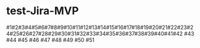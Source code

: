 # test-Jira-MVP

#1#2#3#4#5#6#7#8#9#10#11#12#13#14#15#16#17#18#19#20#21#22#23#24#25#26#27#28#29#30#31#32#33#34#35#36#37#38#39#40#41#42
#43
#44
#45
#46
#47
#48
#49
#50
#51
